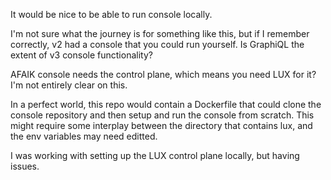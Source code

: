 It would be nice to be able to run console locally.

I'm not sure what the journey is for something like this, but if I remember correctly, v2 had a console that you could run yourself. Is GraphiQL the extent of v3 console functionality?

AFAIK console needs the control plane, which means you need LUX for it? I'm not entirely clear on this.

In a perfect world, this repo would contain a Dockerfile that could clone the console repository and then setup and run the console from scratch. This might require some interplay between the directory that contains lux, and the env variables may need editted.

I was working with setting up the LUX control plane locally, but having issues.

